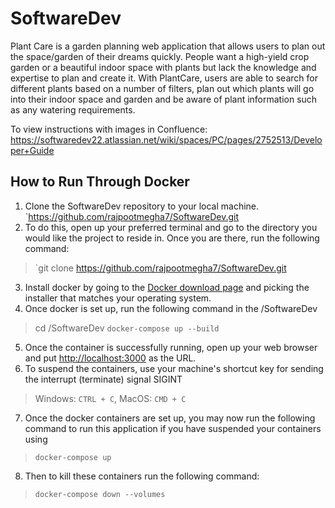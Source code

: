 # SoftwareDev

Plant Care is a garden planning web application that allows users to plan out the space/garden of their dreams quickly. People want a high-yield crop garden or a beautiful indoor space with plants but lack the knowledge and expertise to plan and create it. With PlantCare, users are able to search for different plants based on a number of filters, plan out which plants will go into their indoor space and garden and be aware of plant information such as any watering requirements.

To view instructions with images in Confluence:
https://softwaredev22.atlassian.net/wiki/spaces/PC/pages/2752513/Developer+Guide


## How to Run Through Docker

1. Clone the SoftwareDev repository to your local machine. 
`https://github.com/rajpootmegha7/SoftwareDev.git
2. To do this, open up your preferred terminal and go to the directory you would like the project to reside in. Once you are there, run the following command:
> `git clone https://github.com/rajpootmegha7/SoftwareDev.git
3. Install docker by going to the [Docker download page](https://docs.docker.com/get-started/) and picking the installer that matches your operating system.
4. Once docker is set up, run the following command in the <Where the SoftwareDev repo is cloned on your local machine>/SoftwareDev
> cd <Where the SoftwareDev repo is cloned on your local machine>/SoftwareDev
> `docker-compose up --build`
5. Once the container is successfully running, open up your web browser and put [http://localhost:3000](http://localhost:3000) as the URL.
6. To suspend the containers, use your machine's shortcut key for sending the interrupt (terminate) signal SIGINT
> Windows: `CTRL + C`, MacOS: `CMD + C`
7. Once the docker containers are set up, you may now run the following command to run this application if you have suspended your containers using
> `docker-compose up`
8. Then to kill these containers run the following command:
>  `docker-compose down --volumes`
 
